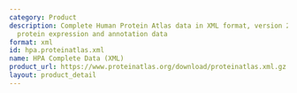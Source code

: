 ```yaml
---
category: Product
description: Complete Human Protein Atlas data in XML format, version 24.0 with comprehensive
  protein expression and annotation data
format: xml
id: hpa.proteinatlas.xml
name: HPA Complete Data (XML)
product_url: https://www.proteinatlas.org/download/proteinatlas.xml.gz
layout: product_detail
---
```

